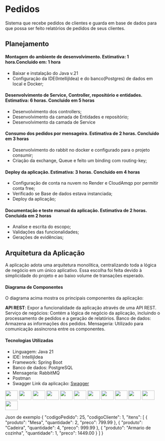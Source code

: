 # Pedidos
Sistema que recebe pedidos de clientes e guarda em base de dados para que possa ser feito relatórios de pedidos de seus clientes.
## Planejamento
#### Montagem do ambiente de desenvolvimento. Estimativa: 1 hora.Concluido em: 1 hora 
- Baixar e instalação do Java v.21
- Configuração da IDE(IntellijIdea) e do banco(Postgres) de dados em local e Docker;
#### Desenvolvimento de Service, Controller, repositório e entidades. Estimativa: 6 horas. Concluido em 5 horas
- Desenvolvimento dos controllers;
- Desenvolvimento da camada de Entidades e repositório;
- Desenvolvimento da camada de Service
#### Consumo dos pedidos por mensageira. Estimativa de 2 horas. Concluido em 3 horas
- Desenvolvimento do rabbit no docker e configurado para o projeto consumir;
- Criação da exchange, Queue e feito um binding com routing-key;
#### Deploy da aplicação. Estimativa: 3 horas. Concluido em 4 horas
- Configuração de conta na nuvem no Render e CloudAmqp por permitir conta free;
- Verificado se Base de dados estava instanciada;
- Deploy da aplicação;
#### Documentação e teste manual da aplicação. Estimativa de 2 horas. Concluida em 2 horas
- Analise e escrita do escopo;
- Validações das funcionalidades;
- Gerações de evidências;

## Arquitetura da Aplicação

A aplicação adota uma arquitetura monolítica, centralizando toda a lógica de negócio em um único aplicativo. Essa escolha foi feita devido à simplicidade do projeto e ao baixo volume de transações esperado.

#### Diagrama de Componentes


O diagrama acima mostra os principais componentes da aplicação:

**API REST**: Expor a funcionalidade da aplicação através de uma API REST.
Serviço de negócios: Contém a lógica de negócio da aplicação, incluindo o processamento de pedidos e a geração de relatórios.
Banco de dados: Armazena as informações dos pedidos.
Mensageria: Utilizado para comunicação assíncrona entre os componentes.
#### Tecnologias Utilizadas

- Linguagem: Java 21
- IDE: IntellijIdea
- Framework: Spring Boot
- Banco de dados: PostgreSQL
- Mensageria: RabbitMQ
- Postman
- Swagger Link da aplicação: [Swagger](https://pedidos-0hqf.onrender.com/swagger-ui/index.html)

 
<img src="../pedidos/asset/java_logo.png" width="40px" height="30px">
<img src="../pedidos/asset/docker.png" width="40px" height="30px">
<img src="../pedidos/asset/github_logo.png" width="40px" height="30px">
<img src="../pedidos/asset/postgres_logo.png" width="40px" height="30px">
<img src="../pedidos/asset/rabbit_logo.png" width="40px" height="30px">
<img src="../pedidos/asset/cloud_amqp_logo.png" width="40px" height="30px">
<img src="../pedidos/asset/render_logo.png" width="40px" height="30px">
<img src="../pedidos/asset/swagger_logo.png" width="40px" height="30px">
<img src="../pedidos/asset/postman_logo.png" width="40px" height="30px">
<img src="../pedidos/asset/dbeaver_logo.png" width="40px" height="30px">
<img src="../pedidos/asset/intellijidea_logo.png" width="40px" height="30px">
<img src="../pedidos/asset/spring_logo.png" width="40px" height="30px">


 Json de exemplo
 {
    "codigoPedido": 25,
    "codigoCliente": 1,
    "itens": [
        {
            "produto": "Mesa",
            "quantidade": 2,
            "preco": 799.99
        },
        {
            "produto": "Cadeira",
            "quantidade": 4,
            "preco": 999.99
        },
        {
            "produto": "Armario de cozinha",
            "quantidade": 1,
            "preco": 1449.00
        }
    ]
}














